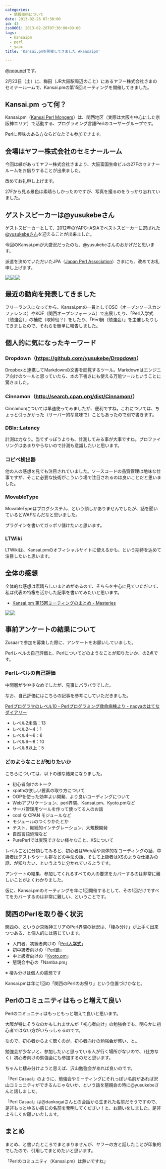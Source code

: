 ```yaml
---
categories:
  - 情報技術について
date: 2013-02-26 07:30:00
id: 43
iso8601: 2013-02-26T07:30:00+09:00
tags:
  - kansaipm
  - perl
  - yapc
title: 'Kansai.pmを開催してきました #kansaipm'

---
```


<p><a href="https://twitter.com/nqounet">@nqounet</a>です。</p> <p>2月23日（土）に、梅田（JR大阪駅周辺のこと）にあるヤフー株式会社さまのセミナールームで、Kansai.pmの第15回ミーティングを開催してきました。</p> <h2>Kansai.pm って何？</h2> <p>Kansai.pm（<a href="http://kansai.pm.org/">Kansai Perl Mongers</a>）は、関西地区（実際は大阪を中心にした京阪神エリア）で活動する、プログラミング言語Perlのユーザーグループです。</p> <p>Perlに興味のある方ならどなたでも参加できます。</p> <h2>会場はヤフー株式会社のセミナールーム</h2> <p>今回は縁があってヤフー株式会社さまより、大阪富国生命ビルの27Fのセミナールームをお借りすることが出来ました。</p> <p>改めてお礼申し上げます。</p> <p>27Fから見る景色は素晴らしかったのですが、写真を撮るのをうっかり忘れていました。</p> <h2>ゲストスピーカーは@yusukebeさん</h2> <p>ゲストスピーカーとして、2012年のYAPC::ASIAでベストスピーカーに選ばれた<a href="https://twitter.com/yusukebe">@yusukebeさん</a>を迎えることが出来ました。</p> <p>今回のKansai.pmが大盛況だったのも、@yusukebeさんのおかげだと思います。</p> <p>派遣を決めていただいたJPA（<a href="http://japan.perlassociation.org/">Japan Perl Association</a>）さまにも、改めてお礼申し上げます。</p> <a href="http://3.bp.blogspot.com/-YtR-o_LO_8c/USuWm96H3BI/AAAAAAAAAYg/jPzBDxPJyrs/s1600/2013-02-23+14.19.19.jpg" imageanchor="1"><img border="0" src="http://3.bp.blogspot.com/-YtR-o_LO_8c/USuWm96H3BI/AAAAAAAAAYg/jPzBDxPJyrs/s320/2013-02-23+14.19.19.jpg"></a><a href="http://3.bp.blogspot.com/-N_GhoPKb8t4/USuWm1hW5_I/AAAAAAAAAYs/-jFmtaGzWTw/s1600/2013-02-23+15.39.54.jpg" imageanchor="1"><img border="0" src="http://3.bp.blogspot.com/-N_GhoPKb8t4/USuWm1hW5_I/AAAAAAAAAYs/-jFmtaGzWTw/s320/2013-02-23+15.39.54.jpg"></a><a href="http://2.bp.blogspot.com/-wr84YwiOGq0/USuWm2XXs_I/AAAAAAAAAYk/0htW25ULufI/s1600/2013-02-23+15.40.07.jpg" imageanchor="1"><img border="0" src="http://2.bp.blogspot.com/-wr84YwiOGq0/USuWm2XXs_I/AAAAAAAAAYk/0htW25ULufI/s320/2013-02-23+15.40.07.jpg"></a> <h2>最近の動向を発表してきました</h2>   <p>フリーランスになってから、Kansai.pmの一員としてOSC（オープンソースカンファレンス）やKOF（関西オープンフォーラム）で出展したり、「Perl入学式（勉強会）」の補佐（取締役？）をしたり、「Perl鍋（勉強会）」を主催したりしてきましたので、それらを簡単に報告しました。</p> <h2>個人的に気になったキーワード</h2> <h3>Dropdown（<a href="https://github.com/yusukebe/Dropdown">https://github.com/yusukebe/Dropdown</a>）</h3> <p>Dropboxと連携してMarkdownの文書を閲覧するツール。Markdownはエンジニア向けのツールと思っていたら、本の下書きにも使える万能ツールということに驚きました。</p> <h3>Cinnamon（<a href="http://search.cpan.org/dist/Cinnamon/">http://search.cpan.org/dist/Cinnamon/</a>）</h3> <p>Cinnamonについては早速使ってみましたが、便利ですね。これについては、ちょっと引っかかった（サーバー的な意味で）こともあったので別で書きます。</p> <h3>DBIx::Latency</h3> <p>計測は力なり。当てずっぽうよりも、計測してみる事が大事ですね。プロファイリングはあまりやらないので計測も意識したいと思います。</p> <h3>コピペ検出器</h3> <p>他の人の感想を見ても注目されていました。ソースコードの品質管理は地味な仕事ですが、そこに必要な技術がこういう場で注目されるのは良いことだと思いました。</p> <h3>MovableType</h3> <p>MovableTypeはブログシステム、という頭しかありませんでしたが、話を聞いているとWAFなんだなと思いました。</p> <p>プラグインを書いてガッポリ儲けたいと思います。</p> <h3>LTWiki</h3> <p>LTWikiは、Kansai.pmのオフィシャルサイトに使えるかも、という期待を込めて注目したいと思います。</p> <h2>全体の感想</h2> <p>全体的な感想は素晴らしいまとめがあるので、そちらを中心に見ていただいて、私は代表の特権を活かした記事を書いてみたいと思います。</p> <ul><li><a href="http://blog.papix.net/entry/2013/02/23/235900">Kansai.pm 第15回ミーティングのまとめ - Masteries</a></li></ul><a href="http://4.bp.blogspot.com/-URUdaG25SW8/USuWn2qQwSI/AAAAAAAAAY8/N-F7q4m0I80/s1600/2013-02-23+17.50.41.jpg" imageanchor="1"><img border="0" src="http://4.bp.blogspot.com/-URUdaG25SW8/USuWn2qQwSI/AAAAAAAAAY8/N-F7q4m0I80/s320/2013-02-23+17.50.41.jpg"></a><a href="http://2.bp.blogspot.com/-zBP4NT4UAwo/USuWn1YWYCI/AAAAAAAAAY4/txRyWorfbbk/s1600/2013-02-23+17.54.08.jpg" imageanchor="1"><img border="0" src="http://2.bp.blogspot.com/-zBP4NT4UAwo/USuWn1YWYCI/AAAAAAAAAY4/txRyWorfbbk/s320/2013-02-23+17.54.08.jpg"></a>  <h2>事前アンケートの結果について</h2> <p>Zusaarで参加を募集した際に、アンケートをお願いしていました。</p> <p>Perlレベルの自己評価と、Perlについてどのようなことが知りたいか、の2点です。</p> <h3>Perlレベルの自己評価</h3> <p>中間層がやや少なめでしたが、見事にバラバラでした。</p> <p>なお、自己評価にはこちらの記事を参考にしていただきました。</p> <p><a href="http://d.hatena.ne.jp/naoya/20050809/1123563794">Perlプログラマのレベル10 - Perlプログラミング救命病棟より - naoyaのはてなダイアリー</a></p> <ul><li>レベル2未満：13</li><li>レベル2〜4：1</li><li>レベル4〜6：6</li><li>レベル6〜8：10</li><li>レベル8以上：5</li></ul><h3>どのようなことが知りたいか</h3> <p>こちらについては、以下の様な結果になりました。</p> <ul><li>初心者向けのトーク</li><li>xpathの欲しい要素の取り方について</li><li>OOPを使った効率よい開発、より良いコーディングについて</li><li>Webアプリケーション、perl界隈、Kansai.pm、Kyoto.pmなど</li><li>サーバ管理用ツールを作って使ってる人のお話</li><li>cool な CPAN モジュールなど</li><li>モジュールのつくりかたとか</li><li>テスト、継続的インテグレーション、大規模開発</li><li>自然言語処理など</li><li>PurePerlでは実現できない様々なこと、XSについて</li></ul><p>レベルごとに分類してみると、初心者はWeb系や具体的なコーディングの話、中級者はテストやツール群などの手法の話、そして上級者はXSのような仕組みの話、が知りたい、というように分かれているようです。</p> <p>アンケートの結果、参加してくれるすべての人の要求をカバーするのは非常に難しいことがよくわかりました。</p> <p>仮に、Kansai.pmのミーティングを年に1回開催するとして、その1回だけですべてをカバーするのは非常に難しい、ということです。</p> <h2>関西のPerlを取り巻く状況</h2> <p>関西の、というか京阪神エリアのPerl界隈の状況は、「棲み分け」が上手く出来つつある、と個人的には感じています。</p> <ul><li>入門者、初級者向けの「<a href="http://www.perl-entrance.org/">Perl入学式</a>」</li><li>初中級者向けの「<a href="http://connpass.com/series/263/">Perl鍋</a>」</li><li>中上級者向けの「<a href="http://kyoto.pm.org/">Kyoto.pm</a>」</li><li>懇親会中心の「Namba.pm」</li></ul><p>※ 棲み分けは個人の感想です</p> <p>Kansai.pmは年に1回の「関西のPerlのお祭り」という位置づけかなと。</p> <h2>Perlのコミュニティはもっと増えて良い</h2> <p>Perlのコミュニティはもっともっと増えて良いと思います。</p> <p>大阪が特にそうなのかもしれませんが「初心者向け」の勉強会でも、明らかに初心者ではない方がいらっしゃるのです。</p> <p>なので、初心者からよく聴くのが、初心者向けの勉強会が怖い、と。</p> <p>勉強会が少ないと、参加したいと思っている人が行く場所がないので、（仕方なく）初心者向けの勉強会にも参加するのだと思います。</p> <p>ちゃんと棲み分けようと思えば、沢山勉強会があれば良いのです。</p> <p>「Perl Casual」のように、勉強会やミーティングにそれっぽい名前があれば沢山コミュニティができるんじゃないか、という話を懇親会の時に@yusukebeさんと話しました。</p> <p>「Perl Casual」は@dankogaiさんとの会話から生まれた名前だそうですので、是非もっとゆるい感じの名前を発明してください！と、お願いをしました。是非よろしくお願いいたします。</p> <h2>まとめ</h2> <p>まとめ、と書いたところでまとまりませんが、ヤフーの方と話したことが印象的でしたので、引用してまとめたいと思います。</p> <p>「Perlのコミュニティ（Kansai.pm）は熱いですね」</p>    	